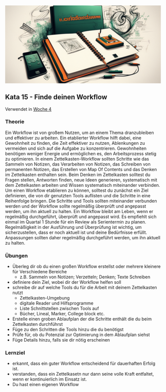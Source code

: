 ![Workflow](images/woche11.png)

## Kata 15 - Finde deinen Workflow

Verwendet in [Woche 4](2-1-Woche-4.md)

### Theorie
Ein Workflow ist von großem Nutzen, um an einem Thema dranzubleiben und effektiver zu arbeiten. Ein etablierter Workflow hilft dabei, eine Gewohnheit zu finden, die Zeit effektiver zu nutzen, Ablenkungen zu vermeiden und sich auf die Aufgabe zu konzentrieren. Gewohnheiten benötigen weniger Energie und ermöglichen es, den Arbeitsprozess stetig zu optimieren. In einem Zettelkasten-Workflow sollten Schritte wie das Sammeln von Notizen, das Verarbeiten von Notizen, das Schreiben von permanenten Notizen, das Erstellen von Map Of Contents und das Denken im Zettelkasten enthalten sein. Beim Denken im Zettelkasten solltest du Fragen stellen, Antworten finden, neue Ideen generieren, systematisch mit dem Zettelkasten arbeiten und Wissen systematisch miteinander verbinden. Um einen Workflow etablieren zu können, solltest du zunächst ein Ziel definieren, die von dir genutzten Tools auflisten und die Schritte in eine Reihenfolge bringen. Die Schritte und Tools sollten miteinander verbunden werden und der Workflow sollte regelmäßig überprüft und angepasst werden, um ihn aktuell zu halten. Ein Workflow bleibt am Leben, wenn er regelmäßig durchgeführt, überprüft und angepasst wird. Es empfiehlt sich einmal im Quartal 1 Stunde für ein Review als Serientermin zu planen. Regelmäßigkeit in der Ausführung und Überprüfung ist wichtig, um sicherzustellen, dass er noch aktuell ist und deine Bedürfnisse erfüllt. Anpassungen sollten daher regelmäßig durchgeführt werden, um ihn aktuell zu halten.


### Übungen
- Überleg dir ob du einen großen Workflow erstellst oder mehrere kleinere für Verschiedene Bereiche
	- z.B. Sammeln von Notizen; Verzetteln; Denken; Texte Schreiben
- definiere dein Ziel, wobei dir der Workflow helfen soll
- schreibe dir auf welche Tools du für die Arbeit mit deinem Zettelkasten nutzt
	- Zettelkasten-Umgebung
	- digitale Reader und Hilfsprogramme
	- Liste Schnittstellen zwischen Tools auf
	- Bücher, Lineal, Marker, College block etc.
- Erstelle einen groben Ablaufplan der die Schritte enthält die du beim Zettelkasten durchführst
- Füge zu den Schritten die Tools hinzu die du benötigst
- Prüfe für, ob du Potenzial zur Optimierung in dem Ablaufplan siehst
- Füge Details hinzu, falls sie dir nötig erscheinen


### Lernziel
- erkannt, dass ein guter Workflow entscheidend für dauerhaften Erfolg ist.
- verstanden, dass ein Zettelkasetn nur dann seine volle Kraft entfaltet, wenn er kontinuierlich im Einsatz ist.
- Du hast einen eigenen Workflow
<script src="https://giscus.app/client.js"
        data-repo="cogneon/lernos-zettelkasten"
        data-repo-id="R_kgDOI5YY1w"
        data-category="Announcements"
        data-category-id="DIC_kwDOI5YY184CUTx3"
        data-mapping="pathname"
        data-strict="0"
        data-reactions-enabled="1"
        data-emit-metadata="0"
        data-input-position="bottom"
        data-theme="light"
        data-lang="de"
        crossorigin="anonymous"
        async>
</script>
